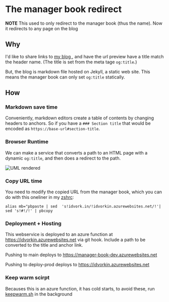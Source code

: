 
# The manager book redirect

**NOTE** This used to only redirect to the manager book (thus the name). Now it redirects to any page on the blog


## Why

I'd like to share links to [my blog ](https://idvork.in/), and have the url preview have a title match the header name. (The title is set from the meta tage `og:title`.)

But, the blog is markdown file hosted on Jekyll, a static web site. This means the manager book can only set `og:title` statically.

## How

### Markdown save time

Conveniently, markdown editors create a table of contents by changing headers to anchors. So if you have a `### Section title` that would be encoded as `https://base-url#section-title`.

### Browser Runtime

We can make a service that converts a path to  an HTML page with a dynamic `og:title`, and then does a redirect to the path.

![UML rendered](https://www.plantuml.com/plantuml/proxy?idx=0&format=svg&src=https://raw.githubusercontent.com/idvorkin/manager-book-redirect/master/system-design.puml&c=1)



### Copy URL time

You need to modify the copied URL from the manager book, which you can do with this oneliner in my [zshrc](https://github.com/idvorkin/Settings/commit/239ba34ccf0ca79c2e6e7c961ca94ebaa9972fbb):

`alias mb="pbpaste | sed  's!idvork.in/!idvorkin.azurewebsites.net/!'| sed 's!#!/!' | pbcopy`


###  Deployment  + Hosting

This webservice is deployed to an azure function at  https://idvorkin.azurewebsites.net  via git hook.  Include a path to be converted to the title and anchor link.

Pushing to main deploys to https://manager-book-dev.azurewebsites.net

Pushing to deploy-prod deploys to  https://idvorkin.azurewebsites.net

### Keep warm scirpt

Becauses this is an azure function, it has cold starts, to avoid these, run [keepwarm.sh](https://github.com/idvorkin/manager-book-redirect/blob/master/keepwarm.sh) in the background
